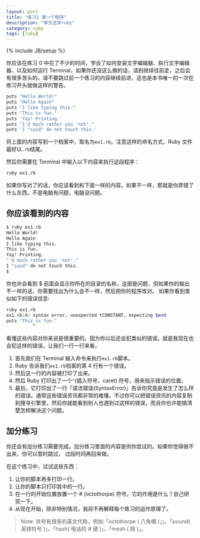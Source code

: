 ```yaml
---
layout: post
title: "练习1 第一个程序"
description: "笨方法学ruby"
category: ruby
tags: [ruby]
---
```

{% include JB/setup %}


你应该在练习 0 中花了不少的时间，学会了如何安装文字编辑器、执行文字编辑器、以及如何运行 Terminal，如果你还没这么做的话，请别继续往前走，之后会有很多苦头的。请不要跳过前一个练习的内容继续前进，这也是本书唯一的一次在练习开头就做这样的警告。

```sh
puts "Hello World!"
puts "Hello Again"
puts "I like typing this."
puts "This is fun."
puts 'Yay! Printing.'
puts "I'd much rather you 'not'."
puts 'I "said" do not touch this.'
```

将上面的内容写到一个档案中，取名为``` ex1.rb ```。注意这样的命名方式，Ruby 文件最好以``` .rb ```结尾。

然后你需要在 Terminal 中输入以下内容来执行这段程序：
```sh
ruby ex1.rb
```

如果你写对了的话，你应该看到和下面一样的内容。如果不一样，那就是你弄错了什么东西。不是电脑有问题，电脑没问题。

你应该看到的内容
----------------
```sh
$ ruby ex1.rb
Hello World!
Hello Again
I like typing this.
This is fun.
Yay! Printing.
"'d much rather you 'not'."
I "said" do not touch this.
$ 
```

你也许会看到 $ 前面会显示你所在的目录的名称，这部是问题，但如果你的输出不一样的话，你需要找出为什么会不一样，然后把你的程序改对。
如果你看到类似如下的错误信息:

```sh
ruby ex1.rb
ex1.rb:4: syntax error, unexpected tCONSTANT, expecting $end
puts "This is fun."
          ^
```

看懂这些内容对你来说是很重要的。因为你以后还会犯类似的错误。就是我现在也会犯这样的错误。让我们一行一行来看。

1. 首先我们在 Terminal 输入命令来执行``` ex1.rb ```脚本。 
2. Ruby 告诉我们``` ex1.rb ```档案的第 4 行有一个错误。 
3. 然后这一行的内容被打印了出来。 
4. 然后 Ruby 打印出了一个``` ^ ```(插入符号，caret) 符号，用来指示错误的位置。 
5. 最后，它打印出了一行「语法错误(SyntaxError)」告诉你究竟是发生了怎么样的错误。通常这些错误资讯都非常的难懂，不过你可以把错误资讯的内容复制到搜寻引擎里，然后你就能看到别人也遇到过这样的错误，而且你也许能搞清楚怎样解决这个问题。 

加分练习
--------

你还会有加分练习需要完成。加分练习里面的内容是供你尝试的。如果你觉得做不出来，你可以暂时跳过， 过段时间再回来做。

在这个练习中，试试这些东西：

1. 让你的脚本再多打印一行。 
2. 让你的脚本只打印其中的一行。 
3. 在一行的开始位置放置一个 # (octothorpe) 符号。它的作用是什么？自己研究一下。 
4. 从现在开始，除非特别情况，我将不再解释每个练习的运作原理了。 

> Note: 井号有很多的英文代称，例如「octothorpe ( 八角帽 )」」、「pound( 英镑符号 )」、「hash( 电话的 # 键 )」、「mesh ( 网 )」。

